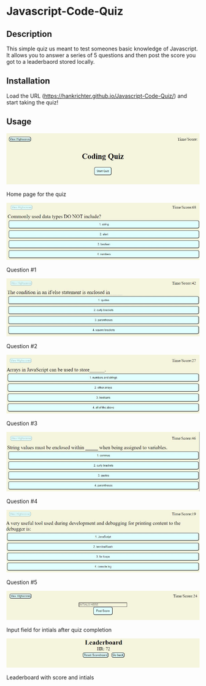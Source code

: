 # Javascript-Code-Quiz

## Description

This simple quiz us meant to test someones basic knowledge of Javascript. It allows you to answer a series of 5 questions and then post the score you got to a leaderbaord stored locally.

## Installation

Load the URL (https://hankrichter.github.io/Javascript-Code-Quiz/) and start taking the quiz!

## Usage

![alt text](./assets/images/home%20page.JPG)

Home page for the quiz

![alt text](./assets/images/question%201.JPG)

Question #1

![alt text](./assets/images/question%202.JPG)

Question #2

![alt text](./assets/images/question%203.JPG)

Question #3

![alt text](./assets/images/question%204.JPG)

Question #4

![alt text](./assets/images/question%205.JPG)

Question #5

![alt text](./assets/images/input%20field.JPG)

Input field for intials after quiz completion

![alt text](./assets/images/leaderboard%20with%20score.JPG)

Leaderboard with score and intials
